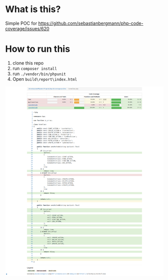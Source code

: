 # What is this?
Simple POC for https://github.com/sebastianbergmann/php-code-coverage/issues/620

# How to run this
1) clone this repo
2) run `composer install`
2) run `./vendor/bin/phpunit`
3) Open `build\report\index.html`

![screenshot](screenshot.png)
